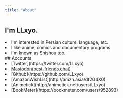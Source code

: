 ```yaml
---
title: "About"
---
```

## I'm LLxyo.
<li>I'm interested in Persian culture, language, etc.</li>
<li>I like anime, comics and documentary programs.
<li>I'm known as Shishou too.</li>
## Accounts
<li>[Twitter](https://twitter.com/LLxyo)</li>
<li><a rel="me" href="https://best-friends.chat/@LLxyo" target="_blank">Mastodon(best-friends.chat)</a></li>
<li>[Github](https://github.com/LLxyo)</li>
<li>[AmazonWishList](http://amzn.asia/df2G4X0)</li>
<li>[Animetick](http://animetick.net/users/LLxyo)</li>
<li>[BookMeter](https://bookmeter.com/users/952893)</li>